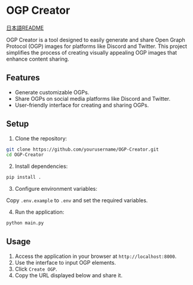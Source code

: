 # OGP Creator

[日本語README](README.ja.md)

OGP Creator is a tool designed to easily generate and share Open Graph Protocol (OGP) images for platforms like Discord and Twitter. This project simplifies the process of creating visually appealing OGP images that enhance content sharing.

## Features

- Generate customizable OGPs.
- Share OGPs on social media platforms like Discord and Twitter.
- User-friendly interface for creating and sharing OGPs.

## Setup

1. Clone the repository:

```bash
git clone https://github.com/yourusername/OGP-Creator.git
cd OGP-Creator
```

2. Install dependencies:

```bash
pip install .
```

3. Configure environment variables:

Copy `.env.example` to `.env` and set the required variables.

4. Run the application:

```bash
python main.py
```

## Usage

1. Access the application in your browser at `http://localhost:8000`.
2. Use the interface to input OGP elements.
3. Click `Create OGP`.
4. Copy the URL displayed below and share it.
